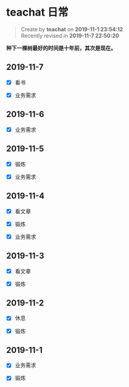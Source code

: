 # teachat 日常

> Create by **teachat** on **2019-11-1 23:54:12**  
> Recently revised in **2019-11-7 22:50:20**

**种下一棵树最好的时间是十年前，其次是现在。**

## 2019-11-7

- [x] 看书

- [x] 业务需求

## 2019-11-6

- [x] 业务需求

## 2019-11-5

- [x] 锻炼

- [x] 业务需求

## 2019-11-4

- [x] 看文章

- [x] 锻炼

- [x] 业务需求

## 2019-11-3

- [x] 看文章

- [x] 锻炼

## 2019-11-2

- [x] 休息

- [x] 锻炼

## 2019-11-1

- [x] 业务需求

- [x] 锻炼
